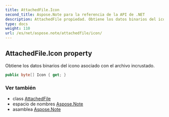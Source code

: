 ```yaml
---
title: AttachedFile.Icon
second_title: Aspose.Note para la referencia de la API de .NET
description: AttachedFile propiedad. Obtiene los datos binarios del icono asociado con el archivo incrustado.
type: docs
weight: 110
url: /es/net/aspose.note/attachedfile/icon/
---
```

## AttachedFile.Icon property

Obtiene los datos binarios del icono asociado con el archivo incrustado.

```csharp
public byte[] Icon { get; }
```

### Ver también

* class [AttachedFile](../)
* espacio de nombres [Aspose.Note](../../attachedfile/)
* asamblea [Aspose.Note](../../../)



